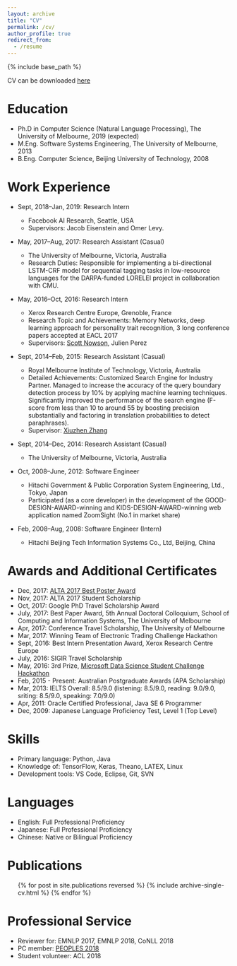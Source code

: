 ```yaml
---
layout: archive
title: "CV"
permalink: /cv/
author_profile: true
redirect_from:
  - /resume
---
```


{% include base_path %}

CV can be downloaded <a href="https://liufly.github.io/files/cv/cv.pdf"><u>here</u></a>

Education
======
* Ph.D in Computer Science (Natural Language Processing), The University of Melbourne, 2019 (expected)
* M.Eng. Software Systems Engineering, The University of Melbourne, 2013
* B.Eng. Computer Science, Beijing University of Technology, 2008

Work Experience
======
* Sept, 2018–Jan, 2019: Research Intern
  * Facebook AI Research, Seattle, USA
  * Supervisors: Jacob Eisenstein and Omer Levy.

* May, 2017–Aug, 2017: Research Assistant (Casual)
  * The University of Melbourne, Victoria, Australia
  * Research Duties: Responsible for implementing a bi-directional LSTM-CRF model for sequential tagging tasks in low-resource languages for the DARPA-funded LORELEI project in collaboration with CMU.

* May, 2016–Oct, 2016: Research Intern
  * Xerox Research Centre Europe, Grenoble, France
  * Research Topic and Achievements: Memory Networks, deep learning approach for personality trait recognition, 3 long conference papers accepted at EACL 2017
  * Supervisors: <a href="http://www.nowson.com/"><u>Scott Nowson</u></a>, Julien Perez
  

* Sept, 2014–Feb, 2015: Research Assistant (Casual)
  * Royal Melbourne Institute of Technology, Victoria, Australia
  * Detailed Achievements: Customized Search Engine for Industry Partner. Managed to increase the accuracy of the query boundary detection process by 10% by applying machine learning techniques. Significantly improved the performance of the search engine (F-score from less than 10 to around 55 by boosting precision substantially and factoring in translation probabilities to detect paraphrases).
  * Supervisor: <a href="http://www.xiuzhenzhang.org/"><u>Xiuzhen Zhang</u></a>

* Sept, 2014–Dec, 2014: Research Assistant (Casual)
  * The University of Melbourne, Victoria, Australia

* Oct, 2008–June, 2012: Software Engineer
  * Hitachi Government & Public Corporation System Engineering, Ltd., Tokyo, Japan
  * Participated (as a core developer) in the development of the GOOD-DESIGN-AWARD-winning and KIDS-DESIGN-AWARD-winning web application named ZoomSight (No.1 in market share)

* Feb, 2008–Aug, 2008: Software Engineer (Intern)
  * Hitachi Beijing Tech Information Systems Co., Ltd, Beijing, China

Awards and Additional Certificates
======
* Dec, 2017: <a href="http://alta2017.alta.asn.au/index.html"><u>ALTA 2017 Best Poster Award</u></a>
* Nov, 2017: ALTA 2017 Student Scholarship
* Oct, 2017: Google PhD Travel Scholarship Award
* July, 2017: Best Paper Award, 5th Annual Doctoral Colloquium, School of Computing and Information Systems, The University of Melbourne
* Apr, 2017: Conference Travel Scholarship, The University of Melbourne
* Mar, 2017: Winning Team of Electronic Trading Challenge Hackathon
* Sept, 2016: Best Intern Presentation Award, Xerox Research Centre Europe
* July, 2016: SIGIR Travel Scholarship
* May, 2016: 3rd Prize, <a href="https://news.microsoft.com/en-au/2016/05/11/melbourne-university-holds-data-scientist-hackathon/"><u>Microsoft Data Science Student Challenge Hackathon</u></a>
* Feb, 2015 - Present: Australian Postgraduate Awards (APA Scholarship)
* Mar, 2013: IELTS Overall: 8.5/9.0 (listening: 8.5/9.0, reading: 9.0/9.0, sriting: 8.5/9.0, speaking: 7.0/9.0)
* Apr, 2011: Oracle Certified Professional, Java SE 6 Programmer
* Dec, 2009: Japanese Language Proficiency Test, Level 1 (Top Level)

Skills
======
* Primary language: Python, Java
* Knowledge of: TensorFlow, Keras, Theano, LATEX, Linux
* Development tools: VS Code, Eclipse, Git, SVN

Languages
======
* English: Full Professional Proficiency
* Japanese: Full Professional Proficiency
* Chinese: Native or Bilingual Proficiency

Publications
======
  <ul>{% for post in site.publications reversed %}
    {% include archive-single-cv.html %}
  {% endfor %}</ul>

<!-- Talks
======
  <ul>{% for post in site.talks %}
    {% include archive-single-talk-cv.html %}
  {% endfor %}</ul>
  
Teaching
======
  <ul>{% for post in site.teaching %}
    {% include archive-single-cv.html %}
  {% endfor %}</ul> -->
  
Professional Service
======
* Reviewer for: EMNLP 2017, EMNLP 2018, CoNLL 2018
* PC member: <a href="https://peopleswksh.github.io/"><u>PEOPLES 2018</u></a>
* Student volunteer: ACL 2018
